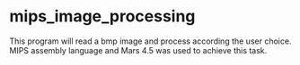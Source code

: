 # mips_image_processing
This program will read a bmp image and process according the user choice. MIPS assembly language and Mars 4.5 was used to achieve this task.
